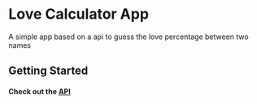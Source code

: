 # Love Calculator App

A simple app based on a api to guess the love percentage between two names

## Getting Started


####  Check out the [API](https://rapidapi.com/ajith/api/love-calculator)
